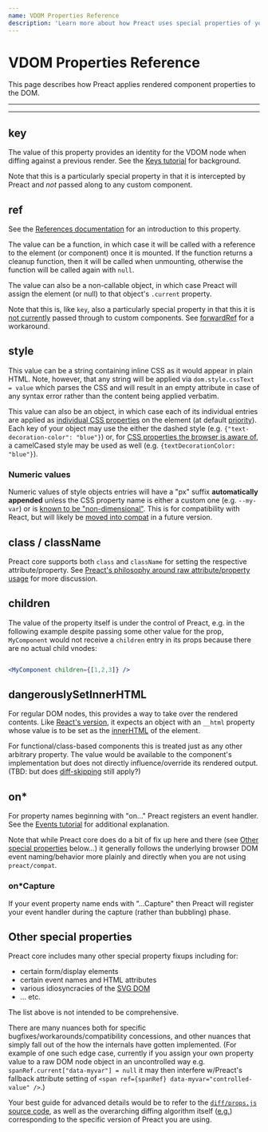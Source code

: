 ```yaml
---
name: VDOM Properties Reference
description: 'Learn more about how Preact uses special properties of your VDOM components'
---
```


# VDOM Properties Reference

This page describes how Preact applies rendered component properties to the DOM.

---

<div><toc></toc></div>

---

## key

The value of this property provides an identity for the VDOM node when diffing against a previous render.
See the [Keys tutorial](/tutorial/08-keys/) for background.

Note that this is a particularly special property in that it is intercepted by Preact and *not* passed along to any custom component.


## ref

See the [References documentation](/guide/v10/refs#createref) for an introduction to this property.

The value can be a function, in which case it will be called with a reference to the element (or component) once it is mounted. If the function returns a cleanup function, then it will be called when unmounting, otherwise the function will be called again with `null`.

The value can also be a non-callable object, in which case Preact will assign the element (or null) to that object's `.current` property.

Note that this is, like `key`, also a particularly special property in that this it is [not currently](https://github.com/preactjs/preact/pull/4658) passed through to custom components. See [forwardRef](/guide/v10/switching-to-preact#forwardref) for a workaround.


## style

This value can be a string containing inline CSS as it would appear in plain HTML. Note, however, that any string will be applied via `dom.style.cssText = value` which parses the CSS and will result in an empty attribute in case of any syntax error rather than the content being applied verbatim.

This value can also be an object, in which case each of its individual entries are applied as [individual CSS properties](https://developer.mozilla.org/en-US/docs/Web/API/CSSStyleDeclaration/setProperty) on the element (at default [priority](https://developer.mozilla.org/en-US/docs/Web/CSS/CSS_cascade/Specificity#the_!important_exception)). Each key of your object may use the either the dashed style (e.g. `{"text-decoration-color": "blue"}`) or, for [CSS properties the browser is aware of](https://www.w3.org/TR/cssom-1/#dom-cssstyledeclaration-camel-cased-attribute), a camelCased style may be used as well (e.g. `{textDecorationColor: "blue"}`).

### Numeric values

Numeric values of style objects entries will have a "px" suffix **automatically appended** unless the CSS property name is either a custom one (e.g. `--my-var`) or is [known to be "non-dimensional"](https://github.com/preactjs/preact/blob/face9247724db0a74b764316c4486f384b89cfed/src/constants.js#L20-L21). This is for compatibility with React, but will likely be [moved into compat](https://github.com/preactjs/preact/issues/2621) in a future version.


## class / className

Preact core supports both `class` and `className` for setting the respective attribute/property. See [Preact's philosophy around raw attribute/property usage](/guide/v10/differences-to-react#raw-html-attributeproperty-names) for more discussion.



## children


The value of the property itself is under the control of Preact, e.g. in the following example despite passing some other value for the prop, `MyComponent` would not receive a `children` entry in its props because there are no actual child vnodes:

```jsx

<MyComponent children={[1,2,3]} />
```

## dangerouslySetInnerHTML

For regular DOM nodes, this provides a way to take over the rendered contents. Like [React's version](https://react.dev/reference/react-dom/components/common#dangerously-setting-the-inner-html), it expects an object with an `__html` property whose value is to be set as the [innerHTML](https://developer.mozilla.org/en-US/docs/Web/API/Element/innerHTML) of the element.

For functional/class-based components this is treated just as any other arbitrary property. The value would be available to the component's implementation but does not directly influence/override its rendered output. (TBD: but does [diff-skipping](https://preactjs.com/guide/v10/upgrade-guide/#dangerouslysetinnerhtml-will-skip-diffing-of-children) still apply?)

## on*

For property names beginning with "on…" Preact registers an event handler. See the [Events tutorial](/tutorial/02-events/) for additional explanation.

Note that while Preact core does do a bit of fix up here and there (see [Other special properties](#other-special-properties) below…) it generally follows the underlying browser DOM event naming/behavior more plainly and directly when you are not using `preact/compat`.


### on*Capture

If your event property name ends with "…Capture" then Preact will register your event handler during the capture (rather than bubbling) phase.


## Other special properties

Preact core includes many other special property fixups including for:

* certain form/display elements
* certain event names and HTML attributes
* various idiosyncracies of the [SVG DOM](https://www.w3.org/TR/SVG11/svgdom.html)
* … etc.

The list above is not intended to be comprehensive.

There are many nuances both for specific bugfixes/workarounds/compatibility concessions, and other nuances that simply fall out of the how the internals have gotten implemented. (For example of one such edge case, currently if you assign your own property value to a raw DOM node object in an uncontrolled way e.g. `spanRef.current["data-myvar"] = null` it may then interfere w/Preact's fallback attribute setting of `<span ref={spanRef} data-myvar="controlled-value" />`.)

Your best guide for advanced details would be to refer to the [`diff/props.js` source code](https://github.com/preactjs/preact/blob/main/src/diff/props.js), as well as the overarching diffing algorithm itself ([e.g.](https://github.com/preactjs/preact/blob/face9247724db0a74b764316c4486f384b89cfed/src/diff/index.js#L554-L576)) corresponding to the specific version of Preact you are using.
